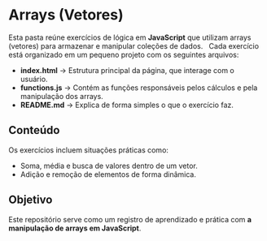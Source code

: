 # Arrays (Vetores)

Esta pasta reúne exercícios de lógica em **JavaScript** que utilizam arrays (vetores) para armazenar e manipular coleções de dados.  
Cada exercício está organizado em um pequeno projeto com os seguintes arquivos:

- **index.html** → Estrutura principal da página, que interage com o usuário.  
- **functions.js** → Contém as funções responsáveis pelos cálculos e pela manipulação dos arrays.  
- **README.md** → Explica de forma simples o que o exercício faz.  

## Conteúdo
Os exercícios incluem situações práticas como:
- Soma, média e busca de valores dentro de um vetor.  
- Adição e remoção de elementos de forma dinâmica.  

## Objetivo
Este repositório serve como um registro de aprendizado e prática com **a manipulação de arrays em JavaScript**.
